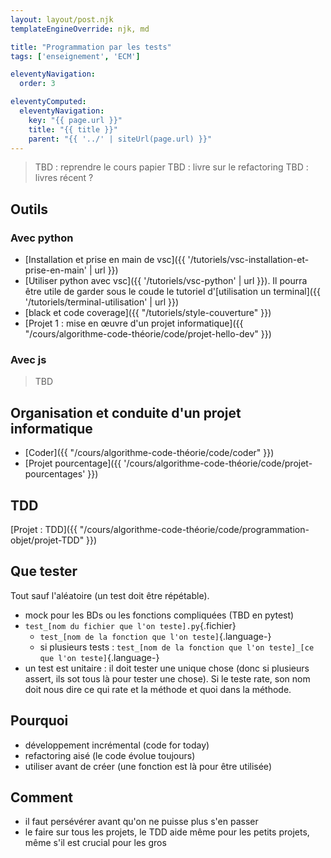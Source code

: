 ```yaml
---
layout: layout/post.njk 
templateEngineOverride: njk, md

title: "Programmation par les tests"
tags: ['enseignement', 'ECM']

eleventyNavigation:
  order: 3

eleventyComputed:
  eleventyNavigation:
    key: "{{ page.url }}"
    title: "{{ title }}"
    parent: "{{ '../' | siteUrl(page.url) }}"
---
```


> TBD : reprendre le cours papier
> TBD : livre sur le refactoring
> TBD : livres récent ?

## Outils

### Avec python

* [Installation et prise en main de vsc]({{ '/tutoriels/vsc-installation-et-prise-en-main' | url }})
* [Utiliser python avec vsc]({{ '/tutoriels/vsc-python' | url }}). Il pourra être utile de garder sous le coude le tutoriel d'[utilisation un terminal]({{ '/tutoriels/terminal-utilisation' | url }})
* [black et code coverage]({{ "/tutoriels/style-couverture"  }})
* [Projet 1 : mise en œuvre d'un projet informatique]({{ "/cours/algorithme-code-théorie/code/projet-hello-dev"  }})

### Avec js

> TBD

## Organisation et conduite d'un projet informatique

* [Coder]({{ "/cours/algorithme-code-théorie/code/coder"  }})
* [Projet pourcentage]({{ '/cours/algorithme-code-théorie/code/projet-pourcentages' }})

## TDD

[Projet : TDD]({{ "/cours/algorithme-code-théorie/code/programmation-objet/projet-TDD"  }})

## Que tester

Tout sauf l'aléatoire (un test doit être répétable).

* mock pour les BDs ou les fonctions compliquées (TBD en pytest)
* `test_[nom du fichier que l'on teste].py`{.fichier}
  * `test_[nom de la fonction que l'on teste]`{.language-}
  * si plusieurs tests : `test_[nom de la fonction que l'on teste]_[ce que l'on teste]`{.language-}
* un test est unitaire : il doit tester une unique chose (donc si plusieurs assert, ils sot tous là pour tester une chose). Si le teste rate, son nom doit nous dire ce qui rate et la méthode et quoi dans la méthode.

## Pourquoi

* développement incrémental (code for today)
* refactoring aisé (le code évolue toujours)
* utiliser avant de créer (une fonction est là pour être utilisée)

## Comment

* il faut persévérer avant qu'on ne puisse plus s'en passer
* le faire sur tous les projets, le TDD aide même pour les petits projets, même s'il est crucial pour les gros
